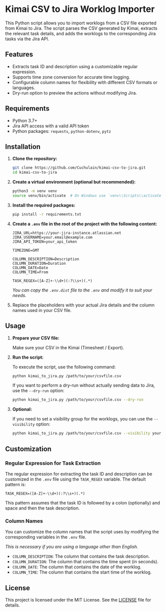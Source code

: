 # Kimai CSV to Jira Worklog Importer

This Python script allows you to import worklogs from a CSV file exported from Kimai to Jira. The script parses the CSV generated by Kimai, extracts the relevant task details, and adds the worklogs to the corresponding Jira tasks via the Jira API.

## Features

- Extracts task ID and description using a customizable regular expression.
- Supports time zone conversion for accurate time logging.
- Configurable column names for flexibility with different CSV formats or languages.
- Dry-run option to preview the actions without modifying Jira.

## Requirements

- Python 3.7+
- Jira API access with a valid API token
- Python packages: `requests`, `python-dotenv`, `pytz`

## Installation

1. **Clone the repository:**

    ```sh
    git clone https://github.com/Cuchulain/kimai-csv-to-jira.git
    cd kimai-csv-to-jira
    ```

2. **Create a virtual environment (optional but recommended):**

    ```sh
    python3 -m venv venv
    source venv/bin/activate  # On Windows use `venv\\Scripts\\activate`
    ```

3. **Install the required packages:**

    ```sh
    pip install -r requirements.txt
    ```

4. **Create a `.env` file in the root of the project with the following content:**

    ```env
    JIRA_URL=https://your-jira-instance.atlassian.net
    JIRA_USERNAME=your.email@example.com
    JIRA_API_TOKEN=your_api_token
   
    TIMEZONE=GMT
    
    COLUMN_DESCRIPTION=Description
    COLUMN_DURATION=Duration
    COLUMN_DATE=Date
    COLUMN_TIME=From
   
    TASK_REGEX=([A-Z]+-\\d+)(:?\\s+)(.*)
    ```

   *You can copy the `.env.dist` file to the `.env` and modify it to suit your needs.*


5. Replace the placeholders with your actual Jira details and the column names used in your CSV file.

## Usage

1. **Prepare your CSV file:**

   Make sure your CSV in the Kimai (Timesheet / Export).

2. **Run the script:**

   To execute the script, use the following command:

    ```sh
    python kimai_to_jira.py /path/to/your/csvfile.csv
    ```

   If you want to perform a dry-run without actually sending data to Jira, use the `--dry-run` option:

    ```sh
    python kimai_to_jira.py /path/to/your/csvfile.csv --dry-run
    ```

3. **Optional:**

   If you need to set a visibility group for the worklogs, you can use the `--visibility` option:

    ```sh
    python kimai_to_jira.py /path/to/your/csvfile.csv --visibility your-group-id
    ```

## Customization

### Regular Expression for Task Extraction

The regular expression for extracting the task ID and description can be customized in the `.env` file using the `TASK_REGEX` variable. The default pattern is:

```env
TASK_REGEX=([A-Z]+-\\d+)(:?\\s+)(.*)
```

This pattern assumes that the task ID is followed by a colon (optionally) and space and then the task description.

### Column Names

You can customize the column names that the script uses by modifying the corresponding variables in the `.env` file.

*This is necessary if you are using a language other than English.*

- `COLUMN_DESCRIPTION`: The column that contains the task description.
- `COLUMN_DURATION`: The column that contains the time spent (in seconds).
- `COLUMN_DATE`: The column that contains the date of the worklog.
- `COLUMN_TIME`: The column that contains the start time of the worklog.

## License

This project is licensed under the MIT License. See the [LICENSE](LICENSE) file for details.
